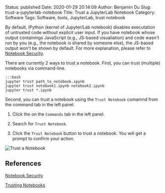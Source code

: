Status: published
Date: 2020-01-29 20:14:09
Author: Benjamin Du
Slug: trust-a-jupyterlab-notebook
Title: Trust a JupyterLab Notebook
Category: Software
Tags: Software, tools, JupyterLab, trust notebook

By default, 
IPython (kernel of Jupyter/Lab notebook) disables executation of untrusted code without explicit user input.
If you have notebook whose output containings JavaScript (e.g., JS-based visualiation)
and code wasn't run by you (e.g., the notebook is shared by someone else),
the JS-based output won't be shown by default.
For more explanation,
please refer to 
[Notebook Security](https://jupyter-notebook.readthedocs.io/en/stable/security.html#notebook-security).


There are currently 2 ways to trust a notebook.
First, you can trust (multiple) notebooks via command-line.

    :::bash
    jupyter trust path_to_notebook.ipynb
    jupyter trust notebook1.ipynb notebook2.ipynb
    jupyter trust *.ipynb

Second, 
you can trust a notebook using the `Trust Notebook` comamnd from the command tab in the left panel.

1. Click the on the `Commands` tab in the left panel.

2. Search for `Trust Notebook`.

3. Click the `Trust Notebook` button to trust a notebook.
    You will get a prompt to confirm your action.

![Trust a Notebook](https://user-images.githubusercontent.com/824507/71461881-4ff7aa80-2766-11ea-8c35-0de71284907b.png)

## References

[Notebook Security](https://jupyter-notebook.readthedocs.io/en/stable/security.html#notebook-security)

[Trusting Notebooks](https://jupyter-notebook.readthedocs.io/en/stable/notebook.html#trusting-notebooks)


